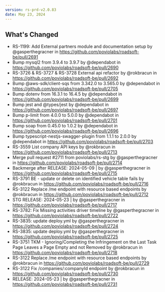```yaml
---
version: rs-prd-v2.0.83
date: May 23, 2024
---
```


## What's Changed
* RS-1199: Add External partners module and documentation setup by @gasperthegracner in https://github.com/poviolabs/roadsoft-be/pull/2691
* Bump mysql2 from 3.9.4 to 3.9.7 by @dependabot in https://github.com/poviolabs/roadsoft-be/pull/2690
* RS-3726 & RS-3727 & RS-3728 External api refactor by @rokbracun in https://github.com/poviolabs/roadsoft-be/pull/2692
* Bump @aws-sdk/client-sqs from 3.342.0 to 3.565.0 by @dependabot in https://github.com/poviolabs/roadsoft-be/pull/2705
* Bump dotenv from 16.3.1 to 16.4.5 by @dependabot in https://github.com/poviolabs/roadsoft-be/pull/2699
* Bump jest and @types/jest by @dependabot in https://github.com/poviolabs/roadsoft-be/pull/2697
* Bump p-limit from 4.0.0 to 5.0.0 by @dependabot in https://github.com/poviolabs/roadsoft-be/pull/2701
* Bump soap from 0.45.0 to 1.0.2 by @dependabot in https://github.com/poviolabs/roadsoft-be/pull/2696
* Bump typescript-nestjs-swagger-plugin from 1.1.1 to 2.0.0 by @dependabot in https://github.com/poviolabs/roadsoft-be/pull/2703
* RS-3559 List company API keys by @rokbracun in https://github.com/poviolabs/roadsoft-be/pull/2713
* Merge pull request #2711 from poviolabs/rs-stg by @gasperthegracner in https://github.com/poviolabs/roadsoft-be/pull/2714
* Backmerge after RELEASE: 2024-05-09 |  by @gasperthegracner in https://github.com/poviolabs/roadsoft-be/pull/2715
* RS-3791 BE - update or delete on identified vehicle table fails by @rokbracun in https://github.com/poviolabs/roadsoft-be/pull/2716
* RS-3122 Replace /me endpoint with resource based endpoints by @rokbracun in https://github.com/poviolabs/roadsoft-be/pull/2712
* STG RELEASE: 2024-05-23 |  by @gasperthegracner in https://github.com/poviolabs/roadsoft-be/pull/2717
* RS-3782: Fix Missing activities driver timeline by @gasperthegracner in https://github.com/poviolabs/roadsoft-be/pull/2722
* RS-3835: update deploy.yml by @gasperthegracner in https://github.com/poviolabs/roadsoft-be/pull/2724
* RS-3835: update deploy.yml by @gasperthegracner in https://github.com/poviolabs/roadsoft-be/pull/2725
* RS-3751 TKM - Ignoring/Completing the Infringement on the Last Task Page Leaves a Page Empty and not Removed by @rokbracun in https://github.com/poviolabs/roadsoft-be/pull/2718
* RS-3122 Replace /me endpoint with resource based endpoints by @rokbracun in https://github.com/poviolabs/roadsoft-be/pull/2729
* RS-3122 Fix /companies/:companyId endpoint by @rokbracun in https://github.com/poviolabs/roadsoft-be/pull/2730
* RELEASE: 2024-05-23 |  by @gasperthegracner in https://github.com/poviolabs/roadsoft-be/pull/2731